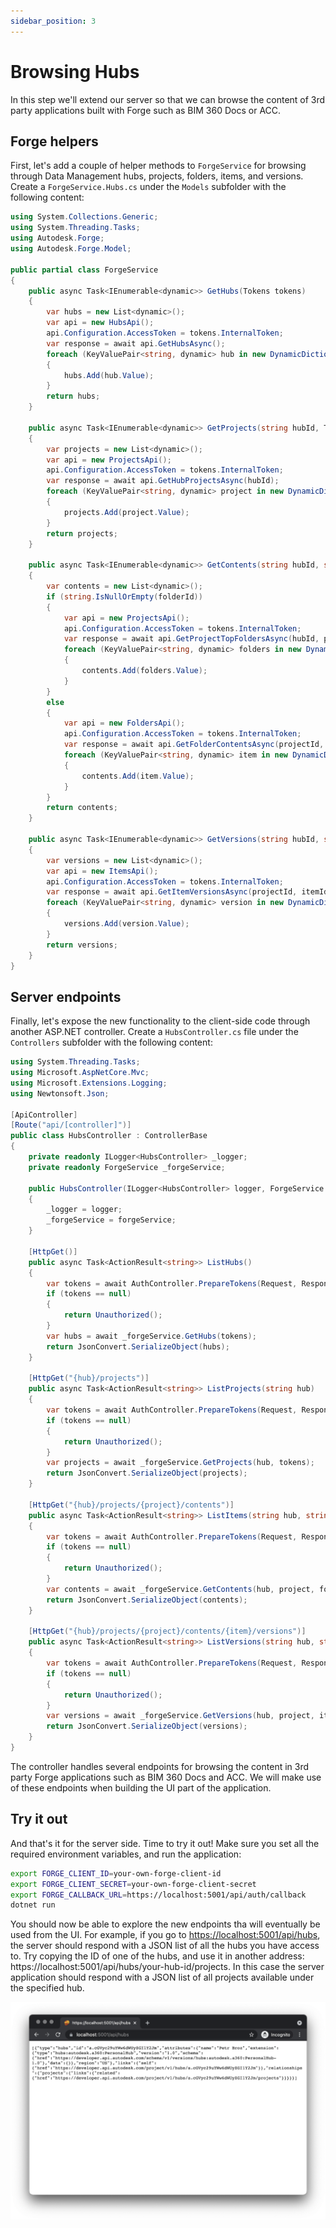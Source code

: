 ```yaml
---
sidebar_position: 3
---
```


# Browsing Hubs

In this step we'll extend our server so that we can browse the content of 3rd party
applications built with Forge such as BIM 360 Docs or ACC.

## Forge helpers

First, let's add a couple of helper methods to `ForgeService` for browsing through
Data Management hubs, projects, folders, items, and versions. Create a `ForgeService.Hubs.cs`
under the `Models` subfolder with the following content:

```csharp title="Models/ForgeService.Hubs.cs"
using System.Collections.Generic;
using System.Threading.Tasks;
using Autodesk.Forge;
using Autodesk.Forge.Model;

public partial class ForgeService
{
    public async Task<IEnumerable<dynamic>> GetHubs(Tokens tokens)
    {
        var hubs = new List<dynamic>();
        var api = new HubsApi();
        api.Configuration.AccessToken = tokens.InternalToken;
        var response = await api.GetHubsAsync();
        foreach (KeyValuePair<string, dynamic> hub in new DynamicDictionaryItems(response.data))
        {
            hubs.Add(hub.Value);
        }
        return hubs;
    }

    public async Task<IEnumerable<dynamic>> GetProjects(string hubId, Tokens tokens)
    {
        var projects = new List<dynamic>();
        var api = new ProjectsApi();
        api.Configuration.AccessToken = tokens.InternalToken;
        var response = await api.GetHubProjectsAsync(hubId);
        foreach (KeyValuePair<string, dynamic> project in new DynamicDictionaryItems(response.data))
        {
            projects.Add(project.Value);
        }
        return projects;
    }

    public async Task<IEnumerable<dynamic>> GetContents(string hubId, string projectId, string folderId, Tokens tokens)
    {
        var contents = new List<dynamic>();
        if (string.IsNullOrEmpty(folderId))
        {
            var api = new ProjectsApi();
            api.Configuration.AccessToken = tokens.InternalToken;
            var response = await api.GetProjectTopFoldersAsync(hubId, projectId);
            foreach (KeyValuePair<string, dynamic> folders in new DynamicDictionaryItems(response.data))
            {
                contents.Add(folders.Value);
            }
        }
        else
        {
            var api = new FoldersApi();
            api.Configuration.AccessToken = tokens.InternalToken;
            var response = await api.GetFolderContentsAsync(projectId, folderId); // TODO: add paging
            foreach (KeyValuePair<string, dynamic> item in new DynamicDictionaryItems(response.data))
            {
                contents.Add(item.Value);
            }
        }
        return contents;
    }

    public async Task<IEnumerable<dynamic>> GetVersions(string hubId, string projectId, string itemId, Tokens tokens)
    {
        var versions = new List<dynamic>();
        var api = new ItemsApi();
        api.Configuration.AccessToken = tokens.InternalToken;
        var response = await api.GetItemVersionsAsync(projectId, itemId);
        foreach (KeyValuePair<string, dynamic> version in new DynamicDictionaryItems(response.data))
        {
            versions.Add(version.Value);
        }
        return versions;
    }
}
```

## Server endpoints

Finally, let's expose the new functionality to the client-side code through another ASP.NET
controller. Create a `HubsController.cs` file under the `Controllers` subfolder with the following
content:

```csharp title="Controllers/HubsController.cs"
using System.Threading.Tasks;
using Microsoft.AspNetCore.Mvc;
using Microsoft.Extensions.Logging;
using Newtonsoft.Json;

[ApiController]
[Route("api/[controller]")]
public class HubsController : ControllerBase
{
    private readonly ILogger<HubsController> _logger;
    private readonly ForgeService _forgeService;

    public HubsController(ILogger<HubsController> logger, ForgeService forgeService)
    {
        _logger = logger;
        _forgeService = forgeService;
    }

    [HttpGet()]
    public async Task<ActionResult<string>> ListHubs()
    {
        var tokens = await AuthController.PrepareTokens(Request, Response, _forgeService);
        if (tokens == null)
        {
            return Unauthorized();
        }
        var hubs = await _forgeService.GetHubs(tokens);
        return JsonConvert.SerializeObject(hubs);
    }

    [HttpGet("{hub}/projects")]
    public async Task<ActionResult<string>> ListProjects(string hub)
    {
        var tokens = await AuthController.PrepareTokens(Request, Response, _forgeService);
        if (tokens == null)
        {
            return Unauthorized();
        }
        var projects = await _forgeService.GetProjects(hub, tokens);
        return JsonConvert.SerializeObject(projects);
    }

    [HttpGet("{hub}/projects/{project}/contents")]
    public async Task<ActionResult<string>> ListItems(string hub, string project, [FromQuery] string folder_id)
    {
        var tokens = await AuthController.PrepareTokens(Request, Response, _forgeService);
        if (tokens == null)
        {
            return Unauthorized();
        }
        var contents = await _forgeService.GetContents(hub, project, folder_id, tokens);
        return JsonConvert.SerializeObject(contents);
    }

    [HttpGet("{hub}/projects/{project}/contents/{item}/versions")]
    public async Task<ActionResult<string>> ListVersions(string hub, string project, string item)
    {
        var tokens = await AuthController.PrepareTokens(Request, Response, _forgeService);
        if (tokens == null)
        {
            return Unauthorized();
        }
        var versions = await _forgeService.GetVersions(hub, project, item, tokens);
        return JsonConvert.SerializeObject(versions);
    }
}
```

The controller handles several endpoints for browsing the content in 3rd party Forge
applications such as BIM 360 Docs and ACC. We will make use of these endpoints when
building the UI part of the application.

## Try it out

And that's it for the server side. Time to try it out! Make sure you set all
the required environment variables, and run the application:

```bash
export FORGE_CLIENT_ID=your-own-forge-client-id
export FORGE_CLIENT_SECRET=your-own-forge-client-secret
export FORGE_CALLBACK_URL=https://localhost:5001/api/auth/callback
dotnet run
```

You should now be able to explore the new endpoints tha will eventually be used from
the UI. For example, if you go to [https://localhost:5001/api/hubs](https://localhost:5001/api/hubs),
the server should respond with a JSON list of all the hubs you have access to. Try copying the ID of
one of the hubs, and use it in another address: https://localhost:5001/api/hubs/your-hub-id/projects.
In this case the server application should respond with a JSON list of all projects
available under the specified hub.

![Hubs Response](./hubs-response.png)
